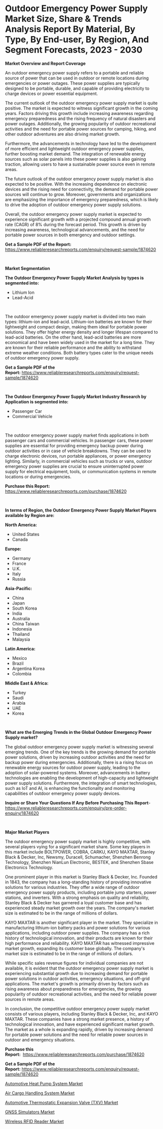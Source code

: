 <p><h1>Outdoor Emergency Power Supply Market Size, Share & Trends Analysis Report By Material, By Type, By End-user, By Region, And Segment Forecasts, 2023 - 2030</h1></p><p><strong>Market Overview and Report Coverage</strong></p>
<p><p>An outdoor emergency power supply refers to a portable and reliable source of power that can be used in outdoor or remote locations during emergencies or power outages. These power supplies are typically designed to be portable, durable, and capable of providing electricity to charge devices or power essential equipment.</p><p>The current outlook of the outdoor emergency power supply market is quite positive. The market is expected to witness significant growth in the coming years. Factors driving this growth include increasing awareness regarding emergency preparedness and the rising frequency of natural disasters and power outages. Additionally, the growing popularity of outdoor recreational activities and the need for portable power sources for camping, hiking, and other outdoor adventures are also driving market growth.</p><p>Furthermore, the advancements in technology have led to the development of more efficient and lightweight outdoor emergency power supplies, further boosting market demand. The integration of renewable energy sources such as solar panels into these power supplies is also gaining traction, allowing users to have a sustainable power source even in remote areas.</p><p>The future outlook of the outdoor emergency power supply market is also expected to be positive. With the increasing dependence on electronic devices and the rising need for connectivity, the demand for portable power sources will continue to grow. Moreover, governments and organizations are emphasizing the importance of emergency preparedness, which is likely to drive the adoption of outdoor emergency power supply solutions.</p><p>Overall, the outdoor emergency power supply market is expected to experience significant growth with a projected compound annual growth rate (CAGR) of 8% during the forecast period. This growth is driven by increasing awareness, technological advancements, and the need for portable power sources in both emergency and outdoor settings.</p></p>
<p><strong>Get a Sample PDF of the Report:</strong> <a href="https://www.reliableresearchreports.com/enquiry/request-sample/1874620">https://www.reliableresearchreports.com/enquiry/request-sample/1874620</a></p>
<p>&nbsp;</p>
<p><strong>Market Segmentation</strong></p>
<p><strong>The Outdoor Emergency Power Supply Market Analysis by types is segmented into:</strong></p>
<p><ul><li>Lithium Ion</li><li>Lead-Acid</li></ul></p>
<p>&nbsp;</p>
<p><p>The outdoor emergency power supply market is divided into two main types: lithium-ion and lead-acid. Lithium-ion batteries are known for their lightweight and compact design, making them ideal for portable power solutions. They offer higher energy density and longer lifespan compared to lead-acid batteries. On the other hand, lead-acid batteries are more economical and have been widely used in the market for a long time. They are known for their reliable performance and the ability to withstand extreme weather conditions. Both battery types cater to the unique needs of outdoor emergency power supply.</p></p>
<p><strong>Get a Sample PDF of the Report:</strong>&nbsp;<a href="https://www.reliableresearchreports.com/enquiry/request-sample/1874620">https://www.reliableresearchreports.com/enquiry/request-sample/1874620</a></p>
<p>&nbsp;</p>
<p><strong>The Outdoor Emergency Power Supply Market Industry Research by Application is segmented into:</strong></p>
<p><ul><li>Passenger Car</li><li>Commercial Vehicle</li></ul></p>
<p>&nbsp;</p>
<p><p>The outdoor emergency power supply market finds applications in both passenger cars and commercial vehicles. In passenger cars, these power supplies are essential for providing emergency backup power during outdoor activities or in case of vehicle breakdowns. They can be used to charge electronic devices, run portable appliances, or power emergency lighting. Similarly, in commercial vehicles such as trucks or vans, outdoor emergency power supplies are crucial to ensure uninterrupted power supply for electrical equipment, tools, or communication systems in remote locations or during emergencies.</p></p>
<p><strong>Purchase this Report:</strong>&nbsp; <a href="https://www.reliableresearchreports.com/purchase/1874620">https://www.reliableresearchreports.com/purchase/1874620</a></p>
<p>&nbsp;</p>
<p><strong>In terms of Region, the Outdoor Emergency Power Supply Market Players available by Region are:</strong></p>
<p>
    <p> <strong> North America: </strong>
        <ul>
            <li>United States</li>
            <li>Canada</li>
        </ul>
        </p> 
    <p> <strong> Europe: </strong>
        <ul>
            <li>Germany</li>
            <li>France</li>
            <li>U.K.</li>
            <li>Italy</li>
            <li>Russia</li>
        </ul>
        </p> 
    <p> <strong> Asia-Pacific: </strong>
        <ul>
            <li>China</li>
            <li>Japan</li>
            <li>South Korea</li>
            <li>India</li>
            <li>Australia</li>
            <li>China Taiwan</li>
            <li>Indonesia</li>
            <li>Thailand</li>
            <li>Malaysia</li>
        </ul>
        </p> 
    <p> <strong> Latin America: </strong>
        <ul>
            <li>Mexico</li>
            <li>Brazil</li>
            <li>Argentina Korea</li>
            <li>Colombia</li>
        </ul>
        </p> 
    <p> <strong> Middle East & Africa: </strong>
        <ul>
            <li>Turkey</li>
            <li>Saudi</li>
            <li>Arabia</li>
            <li>UAE</li>
            <li>Korea</li>
        </ul>
    </p>
    </p>
<p>&nbsp;</p>
<p><strong>What are the Emerging Trends in the Global Outdoor Emergency Power Supply market?</strong></p>
<p><p>The global outdoor emergency power supply market is witnessing several emerging trends. One of the key trends is the growing demand for portable power solutions, driven by increasing outdoor activities and the need for backup power during emergencies. Additionally, there is a rising focus on renewable energy sources for outdoor power supply, leading to the adoption of solar-powered systems. Moreover, advancements in battery technologies are enabling the development of high-capacity and lightweight power supply solutions. Furthermore, the integration of smart technologies, such as IoT and AI, is enhancing the functionality and monitoring capabilities of outdoor emergency power supply devices.</p></p>
<p><strong>Inquire or Share Your Questions If Any Before Purchasing This Report</strong>- <a href="https://www.reliableresearchreports.com/enquiry/pre-order-enquiry/1874620">https://www.reliableresearchreports.com/enquiry/pre-order-enquiry/1874620</a></p>
<p>&nbsp;</p>
<p><strong>Major Market Players</strong></p>
<p><p>The outdoor emergency power supply market is highly competitive, with several players vying for a significant market share. Some key players in this market include BOLTPOWER, COBRA, CARKU, KAYO MAXTAR, Stanley Black & Decker, Inc, Newsmy, Duracell, Schumacher, Shenzhen Benrong Technology, Shenzhen NianLun Electronic, BESTEK, and Shenzhen Sbase Electronics Technology.</p><p>One prominent player in this market is Stanley Black & Decker, Inc. Founded in 1843, the company has a long-standing history of providing innovative solutions for various industries. They offer a wide range of outdoor emergency power supply products, including portable jump starters, power stations, and inverters. With a strong emphasis on quality and reliability, Stanley Black & Decker has garnered a loyal customer base and has experienced steady market growth over the years. The company's market size is estimated to be in the range of millions of dollars.</p><p>KAYO MAXTAR is another significant player in the market. They specialize in manufacturing lithium-ion battery packs and power solutions for various applications, including outdoor power supplies. The company has a rich history of technological innovation, and their products are known for their high performance and reliability. KAYO MAXTAR has witnessed impressive market growth, expanding its customer base globally. The company's market size is estimated to be in the range of millions of dollars.</p><p>While specific sales revenue figures for individual companies are not available, it is evident that the outdoor emergency power supply market is experiencing substantial growth due to increasing demand for portable power solutions in outdoor activities, emergency situations, and off-grid applications. The market's growth is primarily driven by factors such as rising awareness about preparedness for emergencies, the growing popularity of outdoor recreational activities, and the need for reliable power sources in remote areas.</p><p>In conclusion, the competitive outdoor emergency power supply market consists of various players, including Stanley Black & Decker, Inc, and KAYO MAXTAR. These companies have a strong market presence, a history of technological innovation, and have experienced significant market growth. The market as a whole is expanding rapidly, driven by increasing demand for portable power solutions and the need for reliable power sources in outdoor and emergency situations.</p></p>
<p><strong>Purchase this Report:</strong>&nbsp;&nbsp;<a href="https://www.reliableresearchreports.com/purchase/1874620">https://www.reliableresearchreports.com/purchase/1874620</a></p>
<p></p>
<p><strong>Get a Sample PDF of the Report:</strong>&nbsp;<a href="https://www.reliableresearchreports.com/enquiry/request-sample/1874620">https://www.reliableresearchreports.com/enquiry/request-sample/1874620</a></p>
<p><p><a href="https://github.com/Chiragrp24/Market-Research-Report-List-1/blob/main/automotive-heat-pump-system-market.md">Automotive Heat Pump System Market</a></p><p><a href="https://www.linkedin.com/pulse/air-cargo-handling-system-market-share-amp-new-trends-analysis-ape3f/">Air Cargo Handling System Market</a></p><p><a href="https://github.com/YashRP12/Market-Research-Report-List-1/blob/main/automotive-thermostatic-expansion-valve-txv-market.md">Automotive Thermostatic Expansion Valve (TXV) Market</a></p><p><a href="https://medium.com/@jaremington56468/gnss-simulators-market-research-report-its-history-and-forecast-2023-to-2030-586f57ca44b8">GNSS Simulators Market</a></p><p><a href="https://medium.com/@twiladurgan/wireless-rfid-reader-market-outlook-industry-overview-and-forecast-2023-to-2030-a0f9783e0670">Wireless RFID Reader Market</a></p></p>